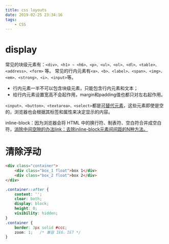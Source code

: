 ```yaml
---
title: css loyouts
date: 2019-02-25 23:34:16
tags:
    - CSS
---
```

# display

常见的块级元素有：`<div>、<h1> ~ <h6>、<p>、<ul>、<ol>、<dl>、<table>、<address>、<form>` 等。
常见的行内元素有` <a>、<b>、<label>、<span>、<img>、<em>、<strong>、<i>、<input> `等。
- 行内元素一半不可以包含块级元素，只能包含行内元素和文本；
- 给行内元素设置宽高不会起作用，margin和padding值也都只对左右起作用。

`<input>、<button>、<textarea>、<select>`都是[可替代元素](https://developer.mozilla.org/zh-CN/docs/Web/CSS/Replaced_element)，这些元素即使是空的，浏览器也会根据其标签和属性来决定显示的内容。

inline-block：因为浏览器会将 HTML 中的换行符、制表符、空白符合并成空白符，[消除中间空隙的办法link：去除inline-block元素间间距的N种方法。](https://www.zhangxinxu.com/wordpress/2012/04/inline-block-space-remove-%E5%8E%BB%E9%99%A4%E9%97%B4%E8%B7%9D/)

# 清除浮动
```html
<div class="container">
    <div class="box_1 float">box 1</div>
    <div class="box_2 float">box 2</div>
</div>
```

```css
.container::after {
    content: '';
    clear: both;
    display: block;
    height: 0;
    visibility: hidden;
}
.container {
    border: 3px solid #ccc;
    zoom: 1;   /* 兼容 IE6、IE7 */
}
```








